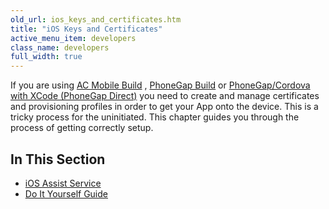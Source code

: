 ```yaml
---
old_url: ios_keys_and_certificates.htm
title: "iOS Keys and Certificates"
active_menu_item: developers
class_name: developers
full_width: true
---
```



If you are using [AC Mobile Build](/developers/documentation/ac-mobile-build-phonegap/ac-mobile-build/) , [PhoneGap Build](/developers/documentation/ac-mobile-build-phonegap/phonegapbuild/) or [PhoneGap/Cordova with XCode (PhoneGap Direct)](/developers/documentation/ac-mobile-build-phonegap/phonegap-direct) you need to create and manage certificates and provisioning profiles in order to get your App onto the device. This is a tricky process for the uninitiated. This chapter guides you through the process of getting correctly setup.

## In This Section

 - [iOS Assist Service](/developers/documentation/ac-mobile-build-phonegap/certificates/manual/ios-keys-and-certificates/i-havent-got-a-mac)
 - [Do It Yourself Guide](/developers/documentation/ac-mobile-build-phonegap/certificates/manual/ios-keys-and-certificates/do-it-yourself-guide/)
